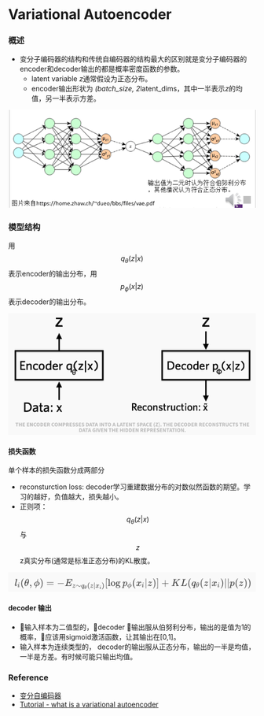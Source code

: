 # Variational Autoencoder


### 概述 
- 变分子编码器的结构和传统自编码器的结构最大的区别就是变分子编码器的encoder和decoder输出的都是概率密度函数的参数。
  - latent variable $z$通常假设为正态分布。
  - encoder输出形状为 *(batch_size, 2*latent_dims，其中一半表示$z$的均值，另一半表示方差。

![](DeepLearning/../vae_model_1.png)

### 模型结构

用$$q_{\theta}(z \vert  x)$$表示encoder的输出分布，用$$p_{\phi}(x\vert z)$$表示decoder的输出分布。

![](DeepLearning/../vae_model_2.png)

#### 损失函数
单个样本的损失函数分成两部分
- reconsturction loss: decoder学习重建数据分布的对数似然函数的期望。学习的越好，负值越大，损失越小。
- 正则项：$$q_{\theta}(z \vert  x)$$与$$z$$z真实分布(通常是标准正态分布)的KL散度。

![](DeepLearning/../vae_model_loss.png)


#### decoder 输出
- 输入样本为二值型的，decoder 输出服从伯努利分布，输出的是值为1的概率，应该用sigmoid激活函数，让其输出在[0,1]。
- 输入样本为连续类型的， decoder的输出服从正态分布，输出的一半是均值，一半是方差。有时候可能只输出均值。

### Reference 

- [变分自编码器](https://blog.csdn.net/Cyril__Li/article/details/72801124)
- [Tutorial - what is a variational autoencoder](https://jaan.io/what-is-variational-autoencoder-vae-tutorial/)